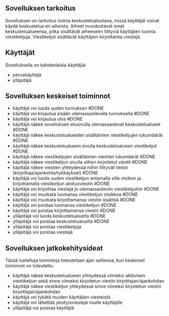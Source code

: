 ## Sovelluksen tarkoitus

Sovelluksen on tarkoitus toimia keskustelualustana, missä käyttäjät voivat käydä keskustelua eri aiheista. Aiheet muodostavat omat keskustelualueensa, jotka sisältävät aiheeseen liittyviä käyttäjien luomia viestiketjuja. Viestiketjut sisältävät käyttäjien kirjoittamia viestejä.

## Käyttäjät

Sovelluksella on kahdenlaisia käyttäjiä:
- peruskäyttäjä
- ylläpitäjä

## Sovelluksen keskeiset toiminnot

- käyttäjä voi luoda uuden tunnuksen #DONE
- käyttäjä voi kirjautua sisään olemassaolevalla tunnuksella #DONE
- käyttäjä voi kirjautua ulos #DONE
- käyttäjä näkee sovelluksen etusivulla olemassaolevat keskustelualueet #DONE
- käyttäjä näkee keskustelualueiden sisältämien viestiketjujen lukumäärät #DONE
- käyttäjä näkee keskustelualueen sivulla keskustelualueen viestiketjut #DONE
- käyttäjä näkee viestiketjujen sisältämien viestien lukumäärät #DONE
- käyttäjä näkee viestiketjun sivulla siihen kirjoitetut viestit #DONE
- käyttäjä näkee viestien yhteydessä niihin liittyvät tiedot (kirjoittaja/ajankohta/tykkäykset) #DONE
- käyttäjä voi luoda uuden viestiketjun antamalla sille otsikon ja kirjoittamalla viestiketjun aloitusviestin #DONE
- käyttäjä voi kirjoittaa viestejä jo olemassaoleviin viestiketjuihin #DONE
- käyttäjä voi muokata luomansa viestiketjun otsikkoa #DONE
- käyttäjä voi muokata kirjoittamansa viestin sisältöä #DONE
- käyttäjä voi poistaa luomansa viestiketjun #DONE
- käyttäjä voi poistaa kirjoittamansa viestin #DONE
- ylläpitäjä voi luoda keskustelualueita #DONE
- ylläpitäjä voi poistaa keskustelualueita #DONE
- ylläpitäjä voi poistaa viestiketjuja
- ylläpitäjä voi poistaa viestejä

## Sovelluksen jatkokehitysideat

Tässä lueteltuja toimintoja toteutetaan ajan salliessa, kun keskeiset toiminnot on toteutettu.

- käyttäjä näkee keskustelualueen yhteydessä viimeksi aktiivisen viestiketjun sekä sinne viimeksi kirjoitetun viestin kirjoittajan/ajankohdan
- käyttäjä näkee viestiketjun yhteydessä sinne viimeksi kirjoitetun viestin kirjoittajan/ajankohdan
- käyttäjä voi tykätä muiden käyttäjien viesteistä
- käyttäjä voi lähettää yksityisviestejä muille käyttäjille
- ylläpitäjä voi poistaa käyttäjiä
